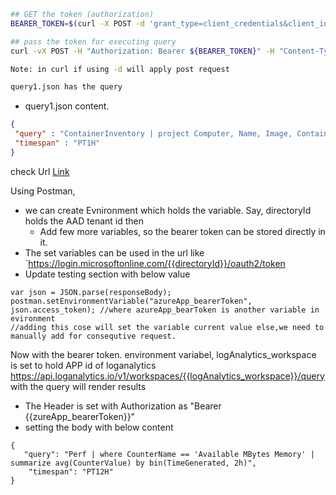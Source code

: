 ```sh
## GET the token (authorization)
BEARER_TOKEN=$(curl -X POST -d 'grant_type=client_credentials&client_id=${CLIENT_ID}&client_secret=${CLIENT_SECRET}&resource=https://management.azure.com/' https://login.microsoftonline.com/${AAD-TENANTID}/oauth2/token | jq '.access_token' | sed 's/\"//g')

## pass the token for executing query
curl -vX POST -H "Authorization: Bearer ${BEARER_TOKEN}" -H "Content-Type: application/json" -H "Prefer: response-v1=true" -d @query1.json https://management.azure.com/subscriptions/${subscription-id}/resourceGroups/${resource-group-name}/providers/Microsoft.OperationalInsights/workspaces/${workspace-name}/api/query?api-version=2020-08-01

Note: in curl if using -d will apply post request

query1.json has the query
```
 - query1.json content.
```json
{ 
 "query" : "ContainerInventory | project Computer, Name, Image, ContainerState, StartedTime, FinishedTime | top 10 by FinishedTime desc",
 "timespan" : "PT1H"
}
```

check Url [Link](https://dev.loganalytics.io/documentation/Authorization/OAuth2)

Using Postman,
  - we can create Evnironment which holds the variable. Say, directoryId holds the AAD tenant id then
     - Add few more variables, so the bearer token can be stored directly in it.
  - The set variables can be used in the url like `https://login.microsoftonline.com/{{directoryId}}/oauth2/token
  - Update testing section with below value

```
var json = JSON.parse(responseBody);
postman.setEnvironmentVariable("azureApp_bearerToken", json.access_token); //where azureApp_bearToken is another variable in evironment
//adding this cose will set the variable current value else,we need to manually add for consequtive request.
```

 Now with the bearer token. environment variabel, logAnalytics_workspace is set to hold APP id of loganalytics
 https://api.loganalytics.io/v1/workspaces/{{logAnalytics_workspace}}/query  with the query will render results
 - The Header is set with Authorization as "Bearer {{zureApp_bearerToken}}"
 - setting the body with below content

```
{ 
   "query": "Perf | where CounterName == 'Available MBytes Memory' | summarize avg(CounterValue) by bin(TimeGenerated, 2h)",
    "timespan": "PT12H"
}
```
